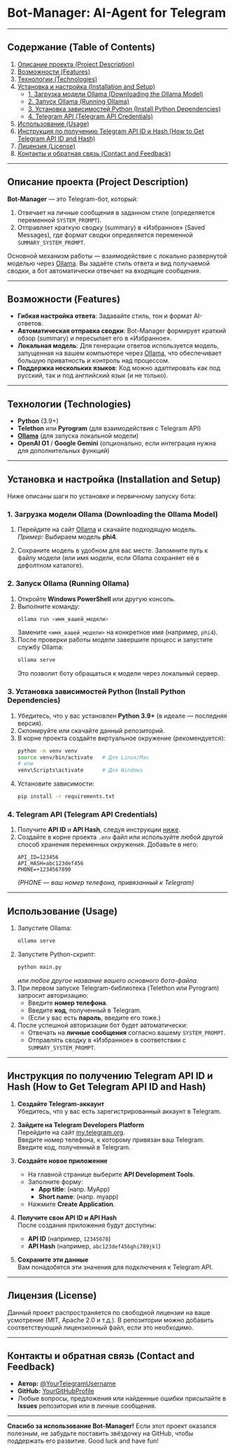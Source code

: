 # Bot-Manager: AI-Agent for Telegram

---

## Содержание (Table of Contents)

1. [Описание проекта (Project Description)](#описание-проекта-project-description)
2. [Возможности (Features)](#возможности-features)
3. [Технологии (Technologies)](#технологии-technologies)
4. [Установка и настройка (Installation and Setup)](#установка-и-настройка-installation-and-setup)
   - [1. Загрузка модели Ollama (Downloading the Ollama Model)](#1-загрузка-модели-ollama-downloading-the-ollama-model)
   - [2. Запуск Ollama (Running Ollama)](#2-запуск-ollama-running-ollama)
   - [3. Установка зависимостей Python (Install Python Dependencies)](#3-установка-зависимостей-python-install-python-dependencies)
   - [4. Telegram API (Telegram API Credentials)](#4-telegram-api-telegram-api-credentials)
5. [Использование (Usage)](#использование-usage)
6. [Инструкция по получению Telegram API ID и Hash (How to Get Telegram API ID and Hash)](#инструкция-по-получению-telegram-api-id-и-hash-how-to-get-telegram-api-id-and-hash)
7. [Лицензия (License)](#лицензия-license)
8. [Контакты и обратная связь (Contact and Feedback)](#контакты-и-обратная-связь-contact-and-feedback)

---

## Описание проекта (Project Description)

**Bot-Manager** — это Telegram-бот, который:
1. Отвечает на личные сообщения в заданном стиле (определяется переменной `SYSTEM_PROMPT`).
2. Отправляет краткую сводку (summary) в «Избранное» (Saved Messages), где формат сводки определяется переменной `SUMMARY_SYSTEM_PROMPT`.

Основной механизм работы — взаимодействие с локально развернутой моделью через [Ollama](https://ollama.com/). Вы задаёте стиль ответа и вид получаемой сводки, а бот автоматически отвечает на входящие сообщения.

---

## Возможности (Features)

- **Гибкая настройка ответа**: Задавайте стиль, тон и формат AI-ответов.
- **Автоматическая отправка сводки**: Bot-Manager формирует краткий обзор (summary) и пересылает его в «Избранное».
- **Локальная модель**: Для генерации ответов используется модель, запущенная на вашем компьютере через [Ollama](https://ollama.com/), что обеспечивает большую приватность и контроль над процессом.
- **Поддержка нескольких языков**: Код можно адаптировать как под русский, так и под английский язык (и не только).

---

## Технологии (Technologies)

- **Python** (3.9+)
- **Telethon** или **Pyrogram** (для взаимодействия с Telegram API)
- **[Ollama](https://ollama.com/)** (для запуска локальной модели)
- **OpenAI O1** / **Google Gemini** (опционально, если интеграция нужна для дополнительных функций)

---

## Установка и настройка (Installation and Setup)

Ниже описаны шаги по установке и первичному запуску бота:

### 1. Загрузка модели Ollama (Downloading the Ollama Model)

1. Перейдите на сайт [Ollama](https://ollama.com/) и скачайте подходящую модель.  
   *Пример:* Выбираем модель **phi4**.

2. Сохраните модель в удобном для вас месте. Запомните путь к файлу модели (или имя модели, если Ollama сохраняет её в дефолтном каталоге).

### 2. Запуск Ollama (Running Ollama)

1. Откройте **Windows PowerShell** или другую консоль.
2. Выполните команду:
   ```bash
   ollama run <имя_вашей_модели>
   ```
   Замените `<имя_вашей_модели>` на конкретное имя (например, `phi4`).
3. После проверки работы модели завершите процесс и запустите службу Ollama:
   ```bash
   ollama serve
   ```
   Это позволит боту обращаться к модели через локальный сервер.

### 3. Установка зависимостей Python (Install Python Dependencies)

1. Убедитесь, что у вас установлен **Python 3.9+** (в идеале — последняя версия).
2. Склонируйте или скачайте данный репозиторий.
3. В корне проекта создайте виртуальное окружение (рекомендуется):
   ```bash
   python -m venv venv
   source venv/bin/activate   # Для Linux/Mac
   # или
   venv\Scripts\activate      # Для Windows
   ```
4. Установите зависимости:
   ```bash
   pip install -r requirements.txt
   ```

### 4. Telegram API (Telegram API Credentials)

1. Получите **API ID** и **API Hash**, следуя инструкции [ниже](#инструкция-по-получению-telegram-api-id-и-hash-how-to-get-telegram-api-id-and-hash).
2. Создайте в корне проекта `.env` файл или используйте любой другой способ хранения переменных окружения. Добавьте в него:
   ```
   API_ID=123456
   API_HASH=abc123def456
   PHONE=+1234567890
   ```
   *(PHONE — ваш номер телефона, привязанный к Telegram)*

---

## Использование (Usage)

1. Запустите Ollama:
   ```bash
   ollama serve
   ```
2. Запустите Python-скрипт:
   ```bash
   python main.py
   ```
   *или любое другое название вашего основного бота-файла.*
3. При первом запуске Telegram-библиотека (Telethon или Pyrogram) запросит авторизацию:
   - Введите **номер телефона**.
   - Введите **код**, полученный в Telegram.
   - (Если у вас есть **пароль**, введите его тоже.)
4. После успешной авторизации бот будет автоматически:
   - Отвечать на **личные сообщения** согласно вашему `SYSTEM_PROMPT`.
   - Отправлять сводку в «Избранное» в соответствии с `SUMMARY_SYSTEM_PROMPT`.

---

## Инструкция по получению Telegram API ID и Hash (How to Get Telegram API ID and Hash)

1. **Создайте Telegram-аккаунт**  
   Убедитесь, что у вас есть зарегистрированный аккаунт в Telegram.

2. **Зайдите на Telegram Developers Platform**  
   Перейдите на сайт [my.telegram.org](https://my.telegram.org/).  
   Введите номер телефона, к которому привязан ваш Telegram.  
   Введите код, полученный в Telegram.

3. **Создайте новое приложение**  
   - На главной странице выберите **API Development Tools**.  
   - Заполните форму:  
     - **App title**: (напр. MyApp)  
     - **Short name**: (напр. myapp)  
   - Нажмите **Create Application**.

4. **Получите свои API ID и API Hash**  
   После создания приложения будут доступны:  
   - **API ID** (например, `12345678`)  
   - **API Hash** (например, `abc123def456ghi789jkl`)

5. **Сохраните эти данные**  
   Вам понадобятся эти значения для подключения к Telegram API.

---

## Лицензия (License)

Данный проект распространяется по свободной лицензии на ваше усмотрение (MIT, Apache 2.0 и т.д.). В репозитории можно добавить соответствующий лицензионный файл, если это необходимо.

---

## Контакты и обратная связь (Contact and Feedback)

- **Автор:** [@YourTelegramUsername](https://t.me/YourTelegramUsername)  
- **GitHub:** [YourGitHubProfile](https://github.com/YourGitHubProfile)  
- Любые вопросы, предложения или найденные ошибки присылайте в **Issues** репозитория или в личные сообщения.

---

**Спасибо за использование Bot-Manager!** Если этот проект оказался полезным, не забудьте поставить звёздочку на GitHub, чтобы поддержать его развитие. Good luck and have fun!

